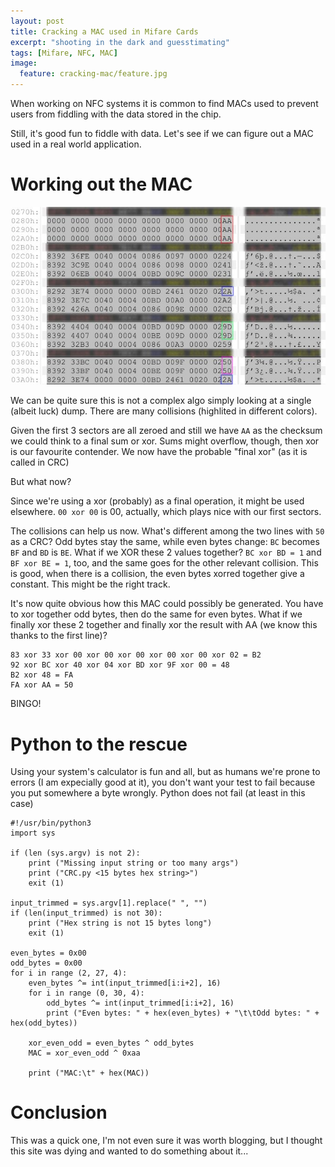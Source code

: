 ```yaml
---
layout: post
title: Cracking a MAC used in Mifare Cards
excerpt: "shooting in the dark and guesstimating"
tags: [Mifare, NFC, MAC]
image:
  feature: cracking-mac/feature.jpg
---
```


When working on NFC systems it is common to find MACs used to prevent users from fiddling with the data stored in the chip.

Still, it's good fun to fiddle with data. Let's see if we can figure out a MAC used in a real world application.

# Working out the MAC #

![Collision](/images/cracking-mac/collision.jpg)

We can be quite sure this is not a complex algo simply looking at a single (albeit luck) dump. There are many collisions (highlited in different colors).

Given the first 3 sectors are all zeroed and still we have `AA` as the checksum we could think to a final sum or xor. Sums might overflow, though, then xor is our favourite contender. We now have the probable "final xor" (as it is called in CRC)

But what now?

Since we're using a xor (probably) as a final operation, it might be used elsewhere. `00 xor 00` is 00, actually, which plays nice with our first sectors.

The collisions can help us now. What's different among the two lines with `50` as a CRC? Odd bytes stay the same, while even bytes change: `BC` becomes `BF` and `BD` is `BE`. What if we XOR these 2 values together? `BC xor BD = 1` and `BF xor BE = 1`, too, and the same goes for the other relevant collision. This is good, when there is a collision, the even bytes xorred together give a constant. This might be the right track.

It's now quite obvious how this MAC could possibly be generated. You have to xor together odd bytes, then do the same for even bytes. What if we finally xor these 2 together and finally xor the result with AA (we know this thanks to the first line)?

	83 xor 33 xor 00 xor 00 xor 00 xor 00 xor 00 xor 02 = B2
	92 xor BC xor 40 xor 04 xor BD xor 9F xor 00 = 48
	B2 xor 48 = FA
	FA xor AA = 50

BINGO!

# Python to the rescue #

Using your system's calculator is fun and all, but as humans we're prone to errors (I am expecially good at it), you don't want your test to fail because you put somewhere a byte wrongly. Python does not fail (at least in this case)

	#!/usr/bin/python3
	import sys
	
	if (len (sys.argv) is not 2):
		print ("Missing input string or too many args")
		print ("CRC.py <15 bytes hex string>")
		exit (1)
	
	input_trimmed = sys.argv[1].replace(" ", "")
	if (len(input_trimmed) is not 30):
		print ("Hex string is not 15 bytes long")
		exit (1)
	
	even_bytes = 0x00
	odd_bytes = 0x00
	for i in range (2, 27, 4):
		even_bytes ^= int(input_trimmed[i:i+2], 16)
		for i in range (0, 30, 4):
			odd_bytes ^= int(input_trimmed[i:i+2], 16)
			print ("Even bytes: " + hex(even_bytes) + "\t\tOdd bytes: " + hex(odd_bytes))
	
		xor_even_odd = even_bytes ^ odd_bytes
		MAC = xor_even_odd ^ 0xaa
	
		print ("MAC:\t" + hex(MAC))

# Conclusion #
This was a quick one, I'm not even sure it was worth blogging, but I thought this site was dying and wanted to do something about it...
